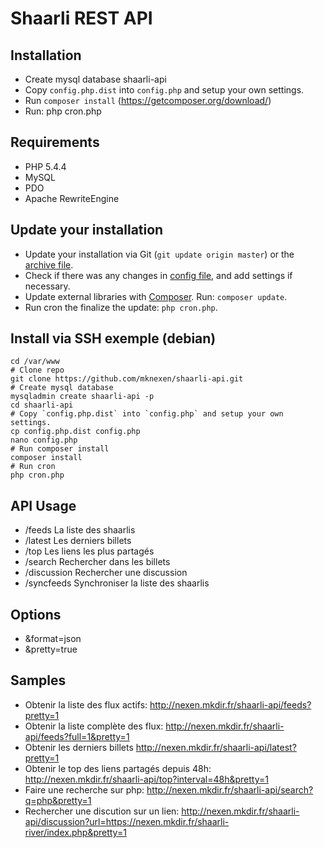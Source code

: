 Shaarli REST API
======

## Installation
* Create mysql database shaarli-api
* Copy `config.php.dist` into `config.php` and setup your own settings.
* Run `composer install` (https://getcomposer.org/download/)
* Run: php cron.php

## Requirements
* PHP 5.4.4
* MySQL
* PDO
* Apache RewriteEngine

## Update your installation
* Update your installation via Git (`git update origin master`) or the [archive file](archive/master.zip).
* Check if there was any changes in [config file](blob/master/config.php.dist), and add settings if necessary.
* Update external libraries with [Composer](https://getcomposer.org/download/). Run: `composer update`.
* Run cron the finalize the update: `php cron.php`.

## Install via SSH exemple (debian)
```
cd /var/www
# Clone repo
git clone https://github.com/mknexen/shaarli-api.git
# Create mysql database
mysqladmin create shaarli-api -p
cd shaarli-api
# Copy `config.php.dist` into `config.php` and setup your own settings.
cp config.php.dist config.php
nano config.php
# Run composer install
composer install
# Run cron
php cron.php
```

## API Usage
* /feeds La liste des shaarlis
* /latest Les derniers billets
* /top Les liens les plus partagés
* /search Rechercher dans les billets
* /discussion Rechercher une discussion
* /syncfeeds Synchroniser la liste des shaarlis

## Options
* &format=json
* &pretty=true

## Samples
* Obtenir la liste des flux actifs: http://nexen.mkdir.fr/shaarli-api/feeds?pretty=1
* Obtenir la liste complète des flux: http://nexen.mkdir.fr/shaarli-api/feeds?full=1&pretty=1
* Obtenir les derniers billets http://nexen.mkdir.fr/shaarli-api/latest?pretty=1
* Obtenir le top des liens partagés depuis 48h: http://nexen.mkdir.fr/shaarli-api/top?interval=48h&pretty=1
* Faire une recherche sur php: http://nexen.mkdir.fr/shaarli-api/search?q=php&pretty=1
* Rechercher une discution sur un lien: http://nexen.mkdir.fr/shaarli-api/discussion?url=https://nexen.mkdir.fr/shaarli-river/index.php&pretty=1
